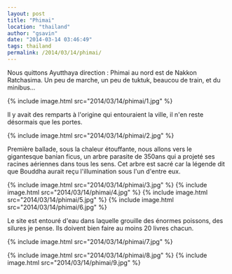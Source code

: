 ```yaml
---
layout: post
title: "Phimai"
location: "thailand"
author: "gsavin"
date: "2014-03-14 03:46:49"
tags: thailand
permalink: /2014/03/14/phimai/
---
```

Nous quittons Ayutthaya direction : Phimai au nord est de Nakkon Ratchasima. Un peu de marche, un peu de tuktuk, beaucou de train, et du minibus...

{% include image.html src="2014/03/14/phimai/1.jpg" %}

Il y avait des remparts à l'origine qui entouraient la ville, il n'en reste désormais que les portes.

{% include image.html src="2014/03/14/phimai/2.jpg" %}

Première ballade, sous la chaleur étouffante, nous allons vers le gigantesque banian ficus, un arbre parasite de 350ans qui a projeté ses racines aériennes dans tous les sens. Cet arbre est sacré car la légende dit que Bouddha aurait reçu l'illumination sous l'un d'entre eux.

{% include image.html src="2014/03/14/phimai/3.jpg" %}
{% include image.html src="2014/03/14/phimai/4.jpg" %}
{% include image.html src="2014/03/14/phimai/5.jpg" %}
{% include image.html src="2014/03/14/phimai/6.jpg" %}

Le site est entouré d'eau dans laquelle grouille des énormes poissons, des silures je pense. Ils doivent bien faire au moins 20 livres chacun.

{% include image.html src="2014/03/14/phimai/7.jpg" %}

{% include image.html src="2014/03/14/phimai/8.jpg" %}
{% include image.html src="2014/03/14/phimai/9.jpg" %}
